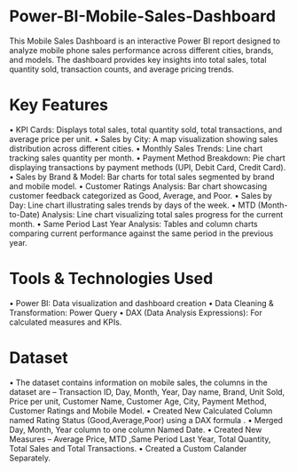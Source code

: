 # Power-BI-Mobile-Sales-Dashboard
This Mobile Sales Dashboard is an interactive Power BI report designed to analyze mobile phone sales performance across different cities, brands, and models. The dashboard provides key insights into total sales, total quantity sold, transaction counts, and average pricing trends.

# Key Features
•	KPI Cards: Displays total sales, total quantity sold, total transactions, and average price per unit.
•	Sales by City: A map visualization showing sales distribution across different cities.
•	Monthly Sales Trends: Line chart tracking sales quantity per month.
•	Payment Method Breakdown: Pie chart displaying transactions by payment methods (UPI, Debit Card, Credit Card).
•	Sales by Brand & Model: Bar charts for total sales segmented by brand and mobile model.
•	Customer Ratings Analysis: Bar chart showcasing customer feedback categorized as Good, Average, and Poor.
•	Sales by Day: Line chart illustrating sales trends by days of the week.
•	MTD (Month-to-Date) Analysis: Line chart visualizing total sales progress for the current month.
•	Same Period Last Year Analysis: Tables and column charts comparing current performance against the same period in the previous year.

# Tools & Technologies Used
•	Power BI: Data visualization and dashboard creation
•	Data Cleaning & Transformation: Power Query
•	DAX (Data Analysis Expressions): For calculated measures and KPIs.

# Dataset
•	The dataset contains information on mobile sales, the columns in the dataset are – Transaction ID, Day, Month, Year, Day name, Brand, Unit Sold, Price per unit, Customer Name, Customer Age, City, Payment Method, Customer Ratings and Mobile Model.
•	Created New Calculated Column named Rating Status (Good,Average,Poor) using a DAX formula .
•	Merged Day, Month, Year column to one column Named Date.
•	Created New Measures – Average Price, MTD ,Same Period Last Year, Total Quantity, Total Sales and Total Transactions.
•	Created a Custom Calander Separately.


